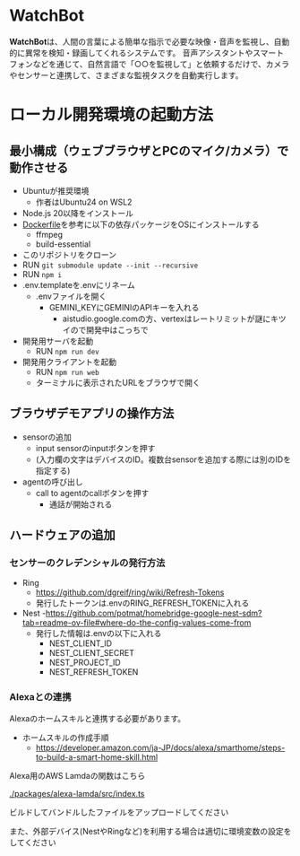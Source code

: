 # WatchBot

**WatchBot**は、人間の言葉による簡単な指示で必要な映像・音声を監視し、自動的に異常を検知・録画してくれるシステムです。
音声アシスタントやスマートフォンなどを通じて、自然言語で「○○を監視して」と依頼するだけで、カメラやセンサーと連携して、さまざまな監視タスクを自動実行します。

# ローカル開発環境の起動方法

## 最小構成（ウェブブラウザとPCのマイク/カメラ）で動作させる

- Ubuntuが推奨環境
    - 作者はUbuntu24 on WSL2
- Node.js 20以降をインストール
- [Dockerfile](/packages/service/Dockerfile)を参考に以下の依存パッケージをOSにインストールする
    - ffmpeg
    - build-essential
- このリポジトリをクローン
- RUN `git submodule update --init --recursive`
- RUN `npm i`
- .env.templateを.envにリネーム
    - .envファイルを開く
        - GEMINI_KEYにGEMINIのAPIキーを入れる
            - aistudio.google.comの方、vertexはレートリミットが謎にキツイので開発中はこっちで
- 開発用サーバを起動
    - RUN `npm run dev`
- 開発用クライアントを起動
    - RUN `npm run web`
    - ターミナルに表示されたURLをブラウザで開く

## ブラウザデモアプリの操作方法

- sensorの追加
    - input sensorのinputボタンを押す
    - (入力欄の文字はデバイスのID。複数台sensorを追加する際には別のIDを指定する)
- agentの呼び出し
    - call to agentのcallボタンを押す
        - 通話が開始される

## ハードウェアの追加

### センサーのクレデンシャルの発行方法

- Ring
  - https://github.com/dgreif/ring/wiki/Refresh-Tokens
  - 発行したトークンは.envのRING_REFRESH_TOKENに入れる
- Nest
  -https://github.com/potmat/homebridge-google-nest-sdm?tab=readme-ov-file#where-do-the-config-values-come-from
  - 発行した情報は.envの以下に入れる
    - NEST_CLIENT_ID
    - NEST_CLIENT_SECRET
    - NEST_PROJECT_ID
    - NEST_REFRESH_TOKEN

### Alexaとの連携

Alexaのホームスキルと連携する必要があります。

- ホームスキルの作成手順
    - https://developer.amazon.com/ja-JP/docs/alexa/smarthome/steps-to-build-a-smart-home-skill.html

Alexa用のAWS Lamdaの関数はこちら

[./packages/alexa-lamda/src/index.ts](./packages/alexa-lamda/src/index.ts)

ビルドしてバンドルしたファイルをアップロードしてください

また、外部デバイス(NestやRingなど)を利用する場合は適切に環境変数の設定をしてください
